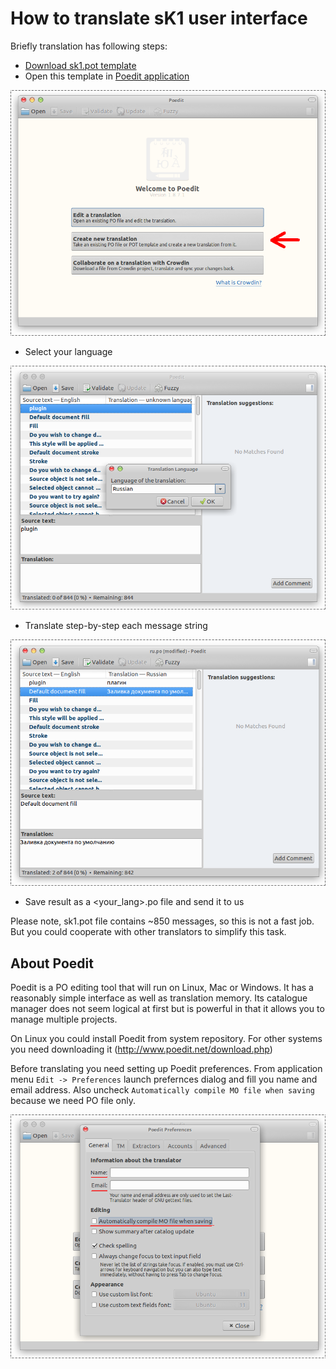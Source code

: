 # How to translate sK1 user interface

Briefly translation has following steps:

* [Download sk1.pot template](https://raw.githubusercontent.com/sk1project/sk1-wx/master/sk1.pot)
* Open this template in [Poedit application](http://www.poedit.net/download.php)

![Poedit](./images/tr-01.png "Poedit")
* Select your language

![Select language](./images/tr-02.png "Select language")
* Translate step-by-step each message string

![Translation](./images/tr-03.png "Translation")
* Save result as a <your_lang>.po file and send it to us

Please note, sk1.pot file contains ~850 messages, so this is not a fast
job. But you could cooperate with other translators to simplify this
task.

## About Poedit

Poedit is a PO editing tool that will run on Linux, Mac or Windows.
It has a reasonably simple interface as well as translation memory.
Its catalogue manager does not seem logical at first but is powerful
in that it allows you to manage multiple projects.

On Linux you could install Poedit from system repository. For other
systems you need downloading it (http://www.poedit.net/download.php)

Before translating you need setting up Poedit preferences. From application
menu `Edit -> Preferences` launch prefernces dialog and fill
you name and email address. Also uncheck `Automatically compile MO file when saving`
because we need PO file only.

![Preferences](./images/tr-04.png "Preferences")

